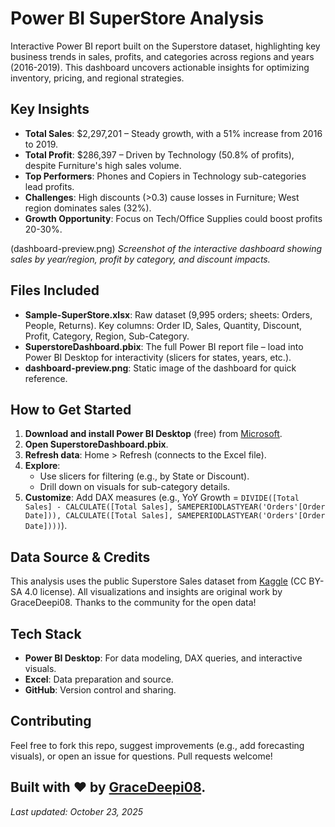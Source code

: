 # Power BI SuperStore Analysis

Interactive Power BI report built on the Superstore dataset, highlighting key business trends in sales, profits, and categories across regions and years (2016-2019). This dashboard uncovers actionable insights for optimizing inventory, pricing, and regional strategies.

## Key Insights
- **Total Sales**: $2,297,201 – Steady growth, with a 51% increase from 2016 to 2019.
- **Total Profit**: $286,397 – Driven by Technology (50.8% of profits), despite Furniture's high sales volume.
- **Top Performers**: Phones and Copiers in Technology sub-categories lead profits.
- **Challenges**: High discounts (>0.3) cause losses in Furniture; West region dominates sales (32%).
- **Growth Opportunity**: Focus on Tech/Office Supplies could boost profits 20-30%.


(dashboard-preview.png)
*Screenshot of the interactive dashboard showing sales by year/region, profit by category, and discount impacts.*

## Files Included
- **Sample-SuperStore.xlsx**: Raw dataset (9,995 orders; sheets: Orders, People, Returns). Key columns: Order ID, Sales, Quantity, Discount, Profit, Category, Region, Sub-Category.
- **SuperstoreDashboard.pbix**: The full Power BI report file – load into Power BI Desktop for interactivity (slicers for states, years, etc.).
- **dashboard-preview.png**: Static image of the dashboard for quick reference.

## How to Get Started
1. **Download and install Power BI Desktop** (free) from [Microsoft](https://powerbi.microsoft.com/desktop/).
2. **Open SuperstoreDashboard.pbix**.
3. **Refresh data**: Home > Refresh (connects to the Excel file).
4. **Explore**:
   - Use slicers for filtering (e.g., by State or Discount).
   - Drill down on visuals for sub-category details.
5. **Customize**: Add DAX measures (e.g., YoY Growth = `DIVIDE([Total Sales] - CALCULATE([Total Sales], SAMEPERIODLASTYEAR('Orders'[Order Date])), CALCULATE([Total Sales], SAMEPERIODLASTYEAR('Orders'[Order Date])))`).

## Data Source & Credits
This analysis uses the public Superstore Sales dataset from [Kaggle](https://www.kaggle.com/datasets/rohitsahoo/sales-forecasting) (CC BY-SA 4.0 license). All visualizations and insights are original work by GraceDeepi08. Thanks to the community for the open data!

## Tech Stack
- **Power BI Desktop**: For data modeling, DAX queries, and interactive visuals.
- **Excel**: Data preparation and source.
- **GitHub**: Version control and sharing.

## Contributing
Feel free to fork this repo, suggest improvements (e.g., add forecasting visuals), or open an issue for questions. Pull requests welcome!

Built with ❤️ by [GraceDeepi08](https://github.com/GraceDeepi08). 
---

*Last updated: October 23, 2025*
